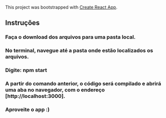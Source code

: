 This project was bootstrapped with [Create React App](https://github.com/facebook/create-react-app).

## Instruções


### Faça o download dos arquivos para uma pasta local.
### No terminal, navegue até a pasta onde estão localizados os arquivos. 
### Digite: npm start
### A partir do comando anterior, o código será compilado e abrirá uma aba no navegador, com o endereço [http://localhost:3000].
### Aproveite o app :)

